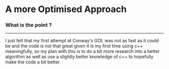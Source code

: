 # A more Optimised Approach

### What is the point ?
***

I just felt that my first attempt at Conway's GOL was not as fast as it could be and the code is not that great given
it is my first time using c++ meaningfully, so my plan with this is to do a bit more research into a better algorithm as well
as use a slightly better knowledge of c++ to hopefully make the code a bit better.